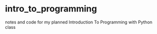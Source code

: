 intro_to_programming
====================

notes and code for my planned Introduction To Programming with Python class
